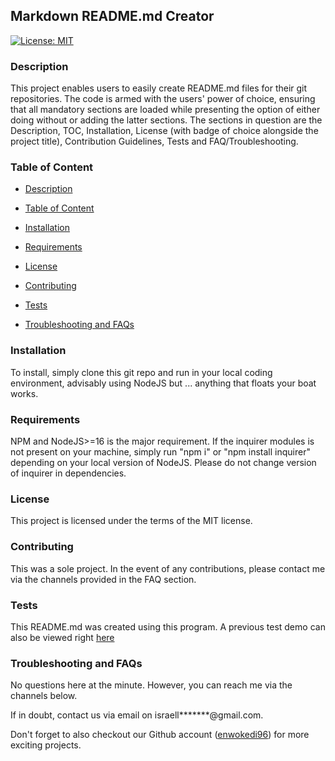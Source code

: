 
## **Markdown README.md Creator**
 
 [![License: MIT](https://img.shields.io/badge/License-MIT-yellow.svg)](https://opensource.org/licenses/MIT)

### **Description** 

This project enables users to easily create README.md files for their git repositories. The code is armed with the users' power of choice, ensuring that all mandatory sections are loaded while presenting the option of either doing without or adding the latter sections. The sections in question are the Description, TOC, Installation, License (with badge of choice alongside the project title), Contribution Guidelines, Tests and FAQ/Troubleshooting.

### **Table of Content**

- [Description](#Description)


- [Table of Content](#Table-of-Content)


- [Installation](#Installation)


- [Requirements](#Requirements)


- [License](#License)


- [Contributing](#Contributing)


- [Tests](#Tests)


- [Troubleshooting and FAQs](#Troubleshooting-and-FAQs)


### **Installation** 

To install,  simply clone this git repo and run in your local coding environment, advisably using NodeJS but ... anything that floats your boat works.

### **Requirements** 

NPM and NodeJS>=16 is the major requirement. If the inquirer modules is not present on your machine, simply run "npm i" or "npm install inquirer" depending on your local version of NodeJS. Please do not change version of inquirer in dependencies.

### **License** 

This project is licensed under the terms of the MIT license.


### **Contributing** 

This was a sole project. In the event of any contributions, please contact me via the channels provided in the FAQ section.

### **Tests** 

This README.md was created using this program. A previous test demo can also be viewed right [here](https://drive.google.com/file/d/1w60xBdEg0NNyOMRwRSo2COYGQb864ROn/view)

### **Troubleshooting and FAQs** 

No questions here at the minute. However, you can reach me via the channels below.

 If in doubt, contact us via email on israell*******@gmail.com.

 Don't forget to also checkout our Github account ([enwokedi96](https://github.com/enwokedi96)) for more exciting projects.

